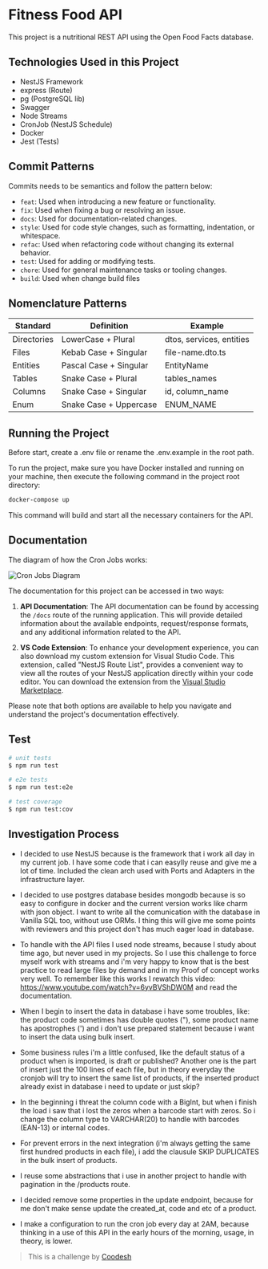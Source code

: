 # Fitness Food API

This project is a nutritional REST API using the Open Food Facts database.

## Technologies Used in this Project

- NestJS Framework
- express (Route)
- pg (PostgreSQL lib)
- Swagger
- Node Streams
- CronJob (NestJS Schedule)
- Docker
- Jest (Tests)

## Commit Patterns

Commits needs to be semantics and follow the pattern below: 

- `feat`: Used when introducing a new feature or functionality.
- `fix`: Used when fixing a bug or resolving an issue.
- `docs`: Used for documentation-related changes.
- `style`: Used for code style changes, such as formatting, indentation, or whitespace. 
- `refac`: Used when refactoring code without changing its external behavior.
- `test`: Used for adding or modifying tests.
- `chore`: Used for general maintenance tasks or tooling changes.
- `build`: Used when change build files

## Nomenclature Patterns

| Standard   | Definition             | Example                  |
| ---------- | ---------------------- | -----------------------  |
| Directories| LowerCase + Plural     | dtos, services, entities |
| Files      | Kebab Case + Singular  | file-name.dto.ts         |
| Entities   | Pascal Case + Singular | EntityName               |
| Tables     | Snake Case + Plural    | tables_names             |
| Columns    | Snake Case + Singular  | id, column_name          |
| Enum       | Snake Case + Uppercase | ENUM_NAME                |

## Running the Project

Before start, create a .env file or rename the .env.example in the root path.

To run the project, make sure you have Docker installed and running on your machine, then execute the following command in the project root directory:

```bash
docker-compose up
```

This command will build and start all the necessary containers for the API.


## Documentation

The diagram of how the Cron Jobs works:

![Cron Jobs Diagram](https://i.imgur.com/fPj5Gvo.png)

The documentation for this project can be accessed in two ways:

1. **API Documentation**: The API documentation can be found by accessing the `/docs` route of the running application. This will provide detailed information about the available endpoints, request/response formats, and any additional information related to the API.

2. **VS Code Extension**: To enhance your development experience, you can also download my custom extension for Visual Studio Code. This extension, called "NestJS Route List", provides a convenient way to view all the routes of your NestJS application directly within your code editor. You can download the extension from the [Visual Studio Marketplace](https://marketplace.visualstudio.com/items?itemName=PedroAzevedo.nestjs-route-list&ssr=false#overview).

Please note that both options are available to help you navigate and understand the project's documentation effectively.


## Test

```bash
# unit tests
$ npm run test

# e2e tests
$ npm run test:e2e

# test coverage
$ npm run test:cov
```


## Investigation Process

- I decided to use NestJS because is the framework that i work all day in my current job. I have some code that i can easylly reuse and give me a lot of time. Included the clean arch used with Ports and Adapters in the infrastructure layer.

- I decided to use postgres database besides mongodb because is so easy to configure in docker and the current version works like charm with json object. I want to write all the comunication with the database in Vanilla SQL too, without use ORMs. I thing this will give me some points with reviewers and this project don't has much eager load in database.

- To handle with the API files I used node streams, because I study about time ago, but never used in my projects. So I use this challenge to force myself work with streams and i'm very happy to know that is the best practice to read large files by demand and in my Proof of concept works very well. To remember like this works I rewatch this video: https://www.youtube.com/watch?v=6yvBVShDW0M and read the documentation.

- When I begin to insert the data in database i have some troubles, like: the product code sometimes has double quotes ("), some product name has apostrophes (') and i don't use prepared statement because i want to insert the data using bulk insert.

- Some business rules i'm a little confused, like the default status of a product when is imported, is draft or published? Another one is the part of insert just the 100 lines of each file, but in theory everyday the cronjob will try to insert the same list of products, if the inserted product already exist in database i need to update or just skip?

- In the beginning i threat the column code with a BigInt, but when i finish the load i saw that i lost the zeros when a barcode start with zeros. So i change the column type to VARCHAR(20) to handle with barcodes (EAN-13) or internal codes.

- For prevent errors in the next integration (i'm always getting the same first hundred products in each file), i add the clausule SKIP DUPLICATES in the bulk insert of products.

- I reuse some abstractions that i use in another project to handle with pagination in the /products route.

- I decided remove some properties in the update endpoint, because for me don't make sense update the created_at, code and etc of a product.

- I make a configuration to run the cron job every day at 2AM, because thinking in a use of this API in the early hours of the morning, usage, in theory, is lower.


>  This is a challenge by [Coodesh](https://coodesh.com/)
